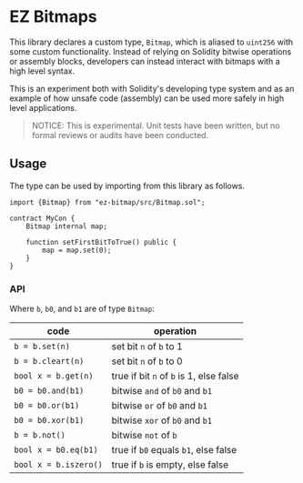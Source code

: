 # EZ Bitmaps

This library declares a custom type, `Bitmap`, which is aliased to `uint256` with some custom
functionality. Instead of relying on Solidity bitwise operations or assembly blocks, developers can
instead interact with bitmaps with a high level syntax.

This is an experiment both with Solidity's developing type system and as an example of how unsafe
code (assembly) can be used more safely in high level applications.

> NOTICE: This is experimental. Unit tests have been written, but no formal reviews or audits have
> been conducted.

## Usage

The type can be used by importing from this library as follows.

```solidity
import {Bitmap} from "ez-bitmap/src/Bitmap.sol";

contract MyCon {
    Bitmap internal map;

    function setFirstBitToTrue() public {
        map = map.set(0);
    }
}
```

### API

Where `b`, `b0`, and `b1` are of type `Bitmap`:

| code                  | operation                               |
| --------------------- | --------------------------------------- |
| `b = b.set(n)`        | set bit `n` of `b` to 1                 |
| `b = b.cleart(n)`     | set bit `n` of `b` to 0                 |
| `bool x = b.get(n)`   | true if bit `n` of `b` is 1, else false |
| `b0 = b0.and(b1)`     | bitwise `and` of `b0` and `b1`          |
| `b0 = b0.or(b1)`      | bitwise `or` of `b0` and `b1`           |
| `b0 = b0.xor(b1)`     | bitwise `xor` of `b0` and `b1`          |
| `b = b.not()`         | bitwise `not` of `b`                    |
| `bool x = b0.eq(b1)`  | true if `b0` equals `b1`, else false    |
| `bool x = b.iszero()` | true if `b` is empty, else false        |
